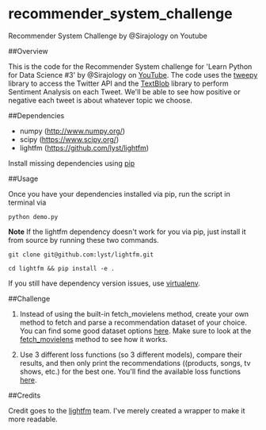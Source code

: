 # recommender_system_challenge
Recommender System Challenge by @Sirajology on Youtube

##Overview

This is the code for the Recommender System challenge for 'Learn Python for Data Science #3' by @Sirajology on [YouTube](https://youtu.be/o_OZdbCzHUA). The code uses the [tweepy](http://www.tweepy.org/)  library to access the Twitter API and the [TextBlob](https://textblob.readthedocs.io/en/dev/) library to perform Sentiment Analysis on each Tweet. We'll be able to see how positive or negative each tweet is about whatever topic we choose. 

##Dependencies

* numpy (http://www.numpy.org/)
* scipy (https://www.scipy.org/)
* lightfm (https://github.com/lyst/lightfm)

Install missing dependencies using [pip](https://pip.pypa.io/en/stable/installing/)

##Usage

Once you have your dependencies installed via pip, run the script in terminal via

```
python demo.py
```

**Note** If the lightfm dependency doesn't work for you via pip, just install it from source by running these two commands.

```
git clone git@github.com:lyst/lightfm.git
```
```
cd lightfm && pip install -e .
```

If you still have dependency version issues, use [virtualenv](http://docs.python-guide.org/en/latest/dev/virtualenvs/). 

##Challenge
1. Instead of using the built-in fetch_movielens method, create your own method to fetch and parse a recommendation dataset of your choice.
You can find some good dataset options [here](https://gist.github.com/entaroadun/1653794). Make sure to look at the 
[fetch_movielens](https://github.com/lyst/lightfm/blob/master/lightfm/datasets/movielens.py#L107) method to see how it works.

2. Use 3 different loss functions (so 3 different models), compare their results, and then only print the recommendations ((products, songs, tv shows, etc.) for the best one. You'll 
find the available loss functions [here](https://github.com/lyst/lightfm/blob/master/lightfm/lightfm.py#L35).

##Credits

Credit goes to the [lightfm](https://github.com/lyst/lightfm) team. I've merely created a wrapper to make it more readable.

